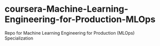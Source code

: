 # coursera-Machine-Learning-Engineering-for-Production-MLOps
Repo for Machine Learning Engineering for Production (MLOps) Specialization
